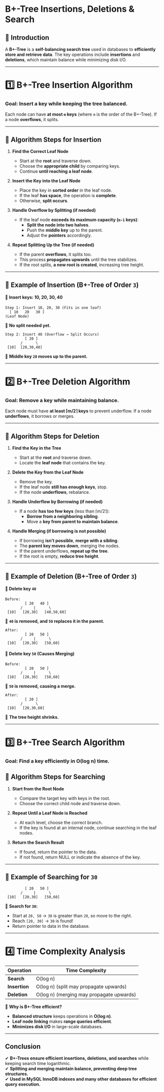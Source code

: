 # **B+-Tree Insertions, Deletions & Search**

## **📌 Introduction**
A **B+-Tree** is a **self-balancing search tree** used in databases to **efficiently store and retrieve data**. The key operations include **insertions** and **deletions**, which maintain balance while minimizing disk I/O.

---

# **1️⃣ B+-Tree Insertion Algorithm**
### **Goal: Insert a key while keeping the tree balanced.**
Each node can have **at most `m` keys** (where `m` is the order of the B+-Tree). If a node **overflows**, it splits.

---

## **🔹 Algorithm Steps for Insertion**
1. **Find the Correct Leaf Node**
   - Start at the **root** and traverse down.
   - Choose the **appropriate child** by comparing keys.
   - Continue **until reaching a leaf node**.

2. **Insert the Key into the Leaf Node**
   - Place the key in **sorted order** in the leaf node.
   - If the leaf **has space**, the operation is **complete**.
   - Otherwise, **split occurs**.

3. **Handle Overflow by Splitting (if needed)**
   - If the leaf node **exceeds its maximum capacity (`m-1` keys)**:
     - **Split the node into two halves**.
     - Push the **middle key** up to the parent.
     - Adjust the **pointers** accordingly.

4. **Repeat Splitting Up the Tree (if needed)**
   - If the parent **overflows**, it splits too.
   - This process **propagates upwards** until the tree stabilizes.
   - If the root splits, **a new root is created**, increasing tree height.

---

## **🔹 Example of Insertion (B+-Tree of Order `3`)**
#### **📌 Insert keys: 10, 20, 30, 40**
```
Step 1: Insert 10, 20, 30 (Fits in one leaf)
  [ 10   20   30 ]
(Leaf Node)
```
📌 **No split needed yet.**

```
Step 2: Insert 40 (Overflow → Split Occurs)
         [ 20 ]
       /      \
 [10]  [20,30,40]
```
📌 **Middle key `20` moves up to the parent.**

---

# **2️⃣ B+-Tree Deletion Algorithm**
### **Goal: Remove a key while maintaining balance.**
Each node must have **at least ⌈m/2⌉ keys** to prevent underflow. If a node **underflows**, it borrows or merges.

---

## **🔹 Algorithm Steps for Deletion**
1. **Find the Key in the Tree**
   - Start at the **root** and traverse down.
   - Locate the **leaf node** that contains the key.

2. **Delete the Key from the Leaf Node**
   - Remove the key.
   - If the leaf node **still has enough keys**, stop.
   - If the node **underflows**, rebalance.

3. **Handle Underflow by Borrowing (if needed)**
   - If a node **has too few keys** (less than ⌈m/2⌉):
     - **Borrow from a neighboring sibling**.
     - Move a **key from parent to maintain balance**.

4. **Handle Merging (if borrowing is not possible)**
   - If borrowing **isn’t possible**, **merge with a sibling**.
   - The **parent key moves down**, merging the nodes.
   - If the parent underflows, **repeat up the tree**.
   - If the root is empty, **reduce tree height**.

---

## **🔹 Example of Deletion (B+-Tree of Order `3`)**
#### **📌 Delete key `40`**
```
Before:
         [ 20   40 ]
       /     |      \
 [10]   [20,30]   [40,50,60]
```
📌 **`40` is removed, and `50` replaces it in the parent.**
```
After:
         [ 20   50 ]
       /     |      \
 [10]   [20,30]   [50,60]
```

#### **📌 Delete key `50` (Causes Merging)**
```
Before:
         [ 20   50 ]
       /     |      \
 [10]   [20,30]   [50,60]
```
📌 **`50` is removed, causing a merge.**
```
After:
         [ 20 ]
       /      \
 [10]   [20,30,60]
```
📌 **The tree height shrinks.**


---

# **3️⃣ B+-Tree Search Algorithm**
### **Goal: Find a key efficiently in O(log n) time.**

## **🔹 Algorithm Steps for Searching**
1. **Start from the Root Node**
   - Compare the target key with keys in the root.
   - Choose the correct child node and traverse down.

2. **Repeat Until a Leaf Node is Reached**
   - At each level, choose the correct branch.
   - If the key is found at an internal node, continue searching in the leaf nodes.

3. **Return the Search Result**
   - If found, return the pointer to the data.
   - If not found, return NULL or indicate the absence of the key.

---

## **🔹 Example of Searching for `30`**
```
         [ 20   50 ]
       /     |      \
 [10]   [20,30]   [50,60]
```
📌 **Search for `30`:**
   - Start at `20, 50` → `30` is greater than `20`, so move to the right.
   - Reach `[20, 30]` → `30` is found!
   - Return pointer to data in the database.

---

# **4️⃣ Time Complexity Analysis**
| **Operation** | **Time Complexity** |
|--------------|------------------|
| **Search** | O(log n) |
| **Insertion** | O(log n) (split may propagate upwards) |
| **Deletion** | O(log n) (merging may propagate upwards) |

📌 **Why is B+-Tree efficient?**  
- **Balanced structure** keeps operations in **O(log n)**.
- **Leaf node linking** makes **range queries efficient**.
- **Minimizes disk I/O** in large-scale databases.

---

## **Conclusion**
✔ **B+-Trees ensure efficient insertions, deletions, and searches** while keeping search time logarithmic.  
✔ **Splitting and merging maintain balance, preventing deep tree structures.**  
✔ **Used in MySQL InnoDB indexes and many other databases for efficient query execution.**
